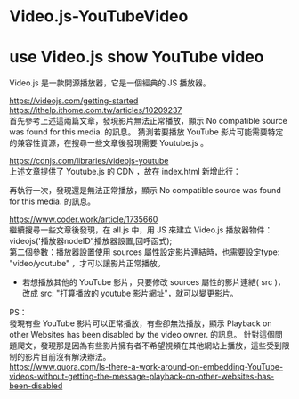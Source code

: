 # Video.js-YouTubeVideo
use Video.js show YouTube video
===

Video.js 是一款開源播放器，它是一個經典的 JS 播放器。


https://videojs.com/getting-started  
https://ithelp.ithome.com.tw/articles/10209237  
首先參考上述這兩篇文章，發現影片無法正常播放，顯示 No compatible source was found for this media. 的訊息。
猜測若要播放 YouTube 影片可能需要特定的兼容性資源，在搜尋一些文章後發現需要 Youtube.js 。


https://cdnjs.com/libraries/videojs-youtube  
上述文章提供了 Youtube.js 的 CDN ，故在 index.html 新增此行：
<script src="https://cdnjs.cloudflare.com/ajax/libs/videojs-youtube/2.6.1/Youtube.min.js"></script>
再執行一次，發現還是無法正常播放，顯示 No compatible source was found for this media. 的訊息。


https://www.coder.work/article/1735660  
繼續搜尋一些文章後發現，在 all.js 中，用 JS 來建立 Video.js 播放器物件： videojs('播放器nodeID',播放器設置,回呼函式);  
第二個參數：播放器設置使用 sources 屬性設定影片連結時，也需要設定type: "video/youtube" ，才可以讓影片正常播放。
- 若想播放其他的 YouTube 影片，只要修改 sources 屬性的影片連結( src )，改成 src: "打算播放的 youtube 影片網址"，就可以變更影片。


PS：  
發現有些 YouTube 影片可以正常播放，有些卻無法播放，顯示 Playback on other Websites has been disabled by the video owner. 的訊息。
針對這個問題爬文，發現那是因為有些影片擁有者不希望視頻在其他網站上播放，這些受到限制的影片目前沒有解決辦法。  
https://www.quora.com/Is-there-a-work-around-on-embedding-YouTube-videos-without-getting-the-message-playback-on-other-websites-has-been-disabled
